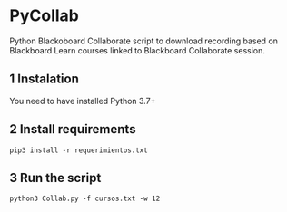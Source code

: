 # PyCollab
Python Blackoboard Collaborate script to download recording based on Blackboard Learn courses linked to Blackboard Collaborate session.

## 1 Instalation
You need to have installed Python 3.7+ 

## 2 Install requirements 
```
pip3 install -r requerimientos.txt
```

## 3 Run the script

```
python3 Collab.py -f cursos.txt -w 12
```
